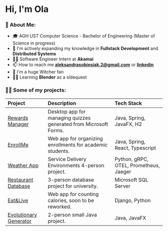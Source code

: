 # Hi, I'm Ola

### 💫 About Me:
- 🎓 AGH UST Computer Science - Bachelor of Engineering (Master of Science in progress) <br>
- 🚀 I'm actively expanding my knowledge in **Fullstack Development** and **Distributed Systems**<br>
- 👩‍💻  Software Engineer Intern at **Akamai** <br>
- 📫 How to reach me **aleksandrasobiesiak.2@gmail.com** or [**linkedin**](https://www.linkedin.com/in/aleksandra-sobiesiak/)<br>
- 🐺 I'm a huge Witcher fan
- 👩‍💻 Learning **Blender** as a sidequest

<!-- ### 💻 Tech Stack:
<p align="left"> <a href="https://getbootstrap.com" target="_blank" rel="noreferrer"> <img src="https://raw.githubusercontent.com/devicons/devicon/master/icons/bootstrap/bootstrap-plain-wordmark.svg" alt="bootstrap" width="40" height="40"/> </a> <a href="https://www.cprogramming.com/" target="_blank" rel="noreferrer"> <img src="https://raw.githubusercontent.com/devicons/devicon/master/icons/c/c-original.svg" alt="c" width="40" height="40"/> </a> <a href="https://www.w3schools.com/css/" target="_blank" rel="noreferrer"> <img src="https://raw.githubusercontent.com/devicons/devicon/master/icons/css3/css3-original-wordmark.svg" alt="css3" width="40" height="40"/> </a> <a href="https://www.djangoproject.com/" target="_blank" rel="noreferrer"> <img src="https://cdn.worldvectorlogo.com/logos/django.svg" alt="django" width="40" height="40"/> </a> <a href="https://git-scm.com/" target="_blank" rel="noreferrer"> <img src="https://www.vectorlogo.zone/logos/git-scm/git-scm-icon.svg" alt="git" width="40" height="40"/> </a> <a href="https://www.w3.org/html/" target="_blank" rel="noreferrer"> <img src="https://raw.githubusercontent.com/devicons/devicon/master/icons/html5/html5-original-wordmark.svg" alt="html5" width="40" height="40"/> </a> <a href="https://www.java.com" target="_blank" rel="noreferrer"> <img src="https://raw.githubusercontent.com/devicons/devicon/master/icons/java/java-original.svg" alt="java" width="40" height="40"/> </a> <a href="https://developer.mozilla.org/en-US/docs/Web/JavaScript" target="_blank" rel="noreferrer"> <img src="https://raw.githubusercontent.com/devicons/devicon/master/icons/javascript/javascript-original.svg" alt="javascript" width="40" height="40"/> </a> <a href="https://www.linux.org/" target="_blank" rel="noreferrer"> <img src="https://raw.githubusercontent.com/devicons/devicon/master/icons/linux/linux-original.svg" alt="linux" width="40" height="40"/> </a> <a href="https://postman.com" target="_blank" rel="noreferrer"> <img src="https://www.vectorlogo.zone/logos/getpostman/getpostman-icon.svg" alt="postman" width="40" height="40"/> </a> <a href="https://www.python.org" target="_blank" rel="noreferrer"> <img src="https://raw.githubusercontent.com/devicons/devicon/master/icons/python/python-original.svg" alt="python" width="40" height="40"/> </a> <a href="https://spring.io/" target="_blank" rel="noreferrer"> <img src="https://www.vectorlogo.zone/logos/springio/springio-icon.svg" alt="spring" width="40" height="40"/> </a> <a href="https://www.typescriptlang.org/" target="_blank" rel="noreferrer"> <img src="https://raw.githubusercontent.com/devicons/devicon/master/icons/typescript/typescript-original.svg" alt="typescript" width="40" height="40"/> </a> </p> -->

### 👩‍💻 Some of my projects:
|**Project**|**Description**|**Tech Stack**|
|:---|:---|:---|
|[Rewards Manager](https://github.com/Alxndra13/rewards-manager)|Desktop app for managing quizzes generated from Microsoft Forms. | Java, Spring, JavaFX, H2 |
|[EnrollMe](https://github.com/Alxndra13/enrollme)|Web app for organizing enrollments for academic students.|Java, Spring, React, Typescript|
|[Weather App](https://github.com/Alxndra13/suu-project)|Service Delivery Environments 4-person project. | Python, gRPC, OTEL, Prometheus, Jaeger |
|[Restaurant Database](https://github.com/Alxndra13/database_restaurant)|3-person database project for university. | Microsoft SQL Server |
|[Eat&Live](https://github.com/Alxndra13/eat-live)|Web app for counting calories, soon to be reworked. | Django, Python |
|[Evolutionary Generator](https://github.com/Alxndra13/evolutionary-generator)|2-person small Java project.|Java, JavaFX|

<!-- ### 📊 GitHub Stats:
![](https://github-readme-stats.vercel.app/api/top-langs/?username=Alxndra13&theme=dark&hide_border=false&include_all_commits=true&count_private=true&layout=compact) -->

<!-- Proudly created with GPRM ( https://gprm.itsvg.in ) -->
